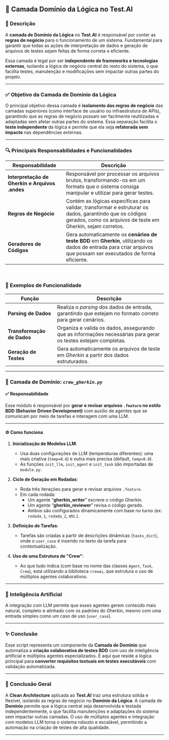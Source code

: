 ## 🧠 Camada **Domínio da Lógica** no Test.AI

### 📌 Descrição

A **camada de Domínio da Lógica** no **Test.AI** é responsável por conter as **regras de negócio** para o funcionamento de um sistema. Fundamental para garantir que todas as ações de interpretação de dados e geração de arquivos de testes sejam feitas de forma correta e eficiente.

Essa camada é legal por ser **independente de frameworks e tecnologias externas**, isolando a lógica de negócio central do resto do sistema, o que facilita testes, manutenção e modificações sem impactar outras partes do projeto.

---


### ✅ Objetivo da Camada de Domínio da Lógica

O principal objetivo dessa camada é **isolamento das regras de negócio** das camadas superiores (como interface de usuário ou infraestrutura de APIs), garantindo que as regras de negócio possam ser facilmente reutilizadas e adaptadas sem afetar outras partes do sistema. Essa separação facilita o **teste independente** da lógica e permite que ela seja **refatorada sem impacto** nas dependências externas.

---


### 🔍 Principais Responsabilidades e Funcionalidades

| **Responsabilidade**                  | **Descrição**                                                                                                                                                          |
|---------------------------------------|------------------------------------------------------------------------------------------------------------------------------------------------------------------------|
| **Interpretação de Gherkin e Arquivos .andes** | Responsável por processar os arquivos brutos, transformando-os em um formato que o sistema consiga manipular e utilizar para gerar testes.    |
| **Regras de Negócio**                | Contém as lógicas específicas para validar, transformar e estruturar os dados, garantindo que os códigos gerados, como os arquivos de teste em Gherkin, sejam corretos. |
| **Geradores de Códigos**             | Gera automaticamente os **cenários de teste BDD** em **Gherkin**, utilizando os dados de entrada para criar arquivos que possam ser executados de forma eficiente.      |

<br>

### 🔧 Exemplos de Funcionalidade

| **Função**                            | **Descrição**                                                                                             |
|---------------------------------------|-----------------------------------------------------------------------------------------------------------|
| **Parsing de Dados**                  | Realiza o *parsing* dos dados de entrada, garantindo que estejam no formato correto para gerar cenários.   |
| **Transformação de Dados**            | Organiza e valida os dados, assegurando que as informações necessárias para gerar os testes estejam completas. |
| **Geração de Testes**                 | Gera automaticamente os arquivos de teste em *Gherkin* a partir dos dados estruturados.                   |

---

### 📁 **Camada de Domínio:** *`crew_gherkin.py`*

#### ✅ **Responsabilidade**

Esse módulo é responsável por **gerar e revisar arquivos `.feature` no estilo BDD (Behavior Driven Development)** com auxílio de agentes que se comunicam por meio de tarefas e interagem com uma LLM.

---

#### ⚙️ **Como funciona**

1. **Inicialização de Modelos LLM**:
   - Usa duas configurações de LLM (temperaturas diferentes): uma mais criativa (`temp=0.6`) e outra mais precisa (default, `temp=0.0`).
   - As funções `init_llm`, `init_agent` e `init_task` são importadas de `module.py`.

2. **Ciclo de Geração em Rodadas**:
   - Roda três iterações para gerar e revisar arquivos `.feature`.
   - Em cada rodada:
     - Um agente “**gherkin_writer**” escreve o código Gherkin.
     - Um agente “**gherkin_reviewer**” revisa o código gerado.
     - Ambos são configurados dinamicamente com base no turno (ex: `rodada_1`, `rodada_2`, etc.).

3. **Definição de Tarefas**:
   - Tarefas são criadas a partir de descrições dinâmicas (`tasks_dict`), onde o `user_case` é inserido no texto da tarefa para contextualização.

4. **Uso de uma Estrutura de "Crew"**:
   - Ao que tudo indica (com base no nome das classes `Agent`, `Task`, `Crew`), está utilizando a biblioteca `crewai`, que estrutura o uso de múltiplos agentes colaborativos.

---

### 🧠 Inteligência Artificial

A integração com LLM permite que esses agentes gerem conteúdo mais natural, completo e alinhado com os padrões do Gherkin, mesmo com uma entrada simples como um caso de uso (`user_case`).

---

### ✨ Conclusão

Esse script representa um componente da **Camada de Domínio** que automatiza a **criação colaborativa de testes BDD** com uso de inteligência artificial e múltiplos agentes especializados. É aqui que reside a lógica principal para **converter requisitos textuais em testes executáveis** com validação automatizada.

---

### 🚀 Conclusão Geral

A **Clean Architecture** aplicada ao **Test.AI** traz uma estrutura sólida e flexível, isolando as regras de negócio no **Domínio da Lógica**. A camada de **Domínio** permite que a lógica central seja desenvolvida e testada independentemente, o que facilita manutenções e adaptações do sistema sem impactar outras camadas. O uso de múltiplos agentes e integração com modelos LLM torna o sistema robusto e escalável, permitindo a automação na criação de testes de alta qualidade.

---